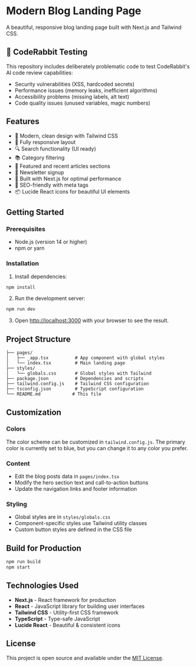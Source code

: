 # Modern Blog Landing Page

A beautiful, responsive blog landing page built with Next.js and Tailwind CSS.

## 🚀 CodeRabbit Testing

This repository includes deliberately problematic code to test CodeRabbit's AI code review capabilities:
- Security vulnerabilities (XSS, hardcoded secrets)
- Performance issues (memory leaks, inefficient algorithms)
- Accessibility problems (missing labels, alt text)
- Code quality issues (unused variables, magic numbers)

## Features

- 🎨 Modern, clean design with Tailwind CSS
- 📱 Fully responsive layout
- 🔍 Search functionality (UI ready)
- 📚 Category filtering
- 📰 Featured and recent articles sections
- 💌 Newsletter signup
- 🚀 Built with Next.js for optimal performance
- 🎯 SEO-friendly with meta tags
- 📦 Lucide React icons for beautiful UI elements

## Getting Started

### Prerequisites

- Node.js (version 14 or higher)
- npm or yarn

### Installation

1. Install dependencies:
```bash
npm install
```

2. Run the development server:
```bash
npm run dev
```

3. Open [http://localhost:3000](http://localhost:3000) with your browser to see the result.

## Project Structure

```
├── pages/
│   ├── _app.tsx          # App component with global styles
│   └── index.tsx         # Main landing page
├── styles/
│   └── globals.css       # Global styles with Tailwind
├── package.json          # Dependencies and scripts
├── tailwind.config.js    # Tailwind CSS configuration
├── tsconfig.json         # TypeScript configuration
└── README.md            # This file
```

## Customization

### Colors
The color scheme can be customized in `tailwind.config.js`. The primary color is currently set to blue, but you can change it to any color you prefer.

### Content
- Edit the blog posts data in `pages/index.tsx`
- Modify the hero section text and call-to-action buttons
- Update the navigation links and footer information

### Styling
- Global styles are in `styles/globals.css`
- Component-specific styles use Tailwind utility classes
- Custom button styles are defined in the CSS file

## Build for Production

```bash
npm run build
npm start
```

## Technologies Used

- **Next.js** - React framework for production
- **React** - JavaScript library for building user interfaces
- **Tailwind CSS** - Utility-first CSS framework
- **TypeScript** - Type-safe JavaScript
- **Lucide React** - Beautiful & consistent icons

## License

This project is open source and available under the [MIT License](LICENSE). 
